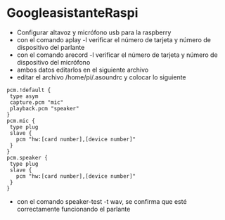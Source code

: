 # GoogleasistanteRaspi
- Configurar altavoz y micrófono usb para la raspberry
- con el comando aplay -l verificar el número de tarjeta y número de dispositivo del parlante
- con el comando arecord -l verificar el número de tarjeta y número de dispositivo del micrófono
- ambos datos editarlos en el siguiente archivo
- editar el archivo /home/pi/.asoundrc y colocar lo siguiente
 ```
 pcm.!default {
  type asym
  capture.pcm "mic"
  playback.pcm "speaker"
}
pcm.mic {
  type plug
  slave {
    pcm "hw:[card number],[device number]"
  }
}
pcm.speaker {
  type plug
  slave {
    pcm "hw:[card number],[device number]"
  }
}
```
- con el comando speaker-test -t wav, se confirma que esté correctamente funcionando el parlante
